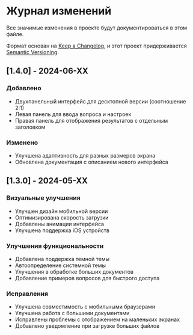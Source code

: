 # Журнал изменений

Все значимые изменения в проекте будут документироваться в этом файле.

Формат основан на [Keep a Changelog](https://keepachangelog.com/ru/1.0.0/),
и этот проект придерживается [Semantic Versioning](https://semver.org/spec/v2.0.0.html).

## [1.4.0] - 2024-06-XX

### Добавлено
- Двухпанельный интерфейс для десктопной версии (соотношение 2:1)
- Левая панель для ввода вопроса и настроек 
- Правая панель для отображения результатов с отдельным заголовком

### Изменено
- Улучшена адаптивность для разных размеров экрана
- Обновлена документация с описанием нового интерфейса

## [1.3.0] - 2024-05-XX

### Визуальные улучшения
- Улучшен дизайн мобильной версии
- Оптимизирована скорость загрузки
- Добавлены анимации интерфейса
- Улучшена поддержка iOS устройств

### Улучшения функциональности
- Добавлена поддержка темной темы
- Автоопределение системной темы
- Улучшения в обработке больших документов
- Добавление примеров вопросов для быстрого доступа

### Исправления
- Улучшена совместимость с мобильными браузерами
- Улучшена работа с большими документами
- Исправлены проблемы с отображением на маленьких экранах
- Добавлено уведомление при загрузке больших файлов
